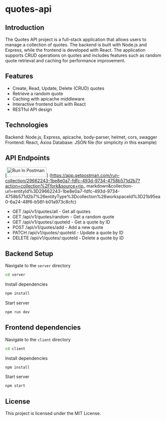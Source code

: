 # quotes-api

## Introduction
The Quotes API project is a full-stack application that allows users to manage a collection of quotes.
The backend is built with Node.js and Express, while the frontend is developed with React.
The application supports CRUD operations on quotes and includes features such as random quote retrieval and caching for performance improvement.

## Features
- Create, Read, Update, Delete (CRUD) quotes
- Retrieve a random quote
- Caching with apicache middleware
- Interactive frontend built with React
- RESTful API design

## Technologies
Backend: Node.js, Express, apicache, body-parser, helmet, cors, swagger
Frontend: React, Axios
Database: JSON file (for simplicity in this example)

## API Endpoints

[<img src="https://run.pstmn.io/button.svg" alt="Run In Postman" style="width: 128px; height: 32px;">]
(https://app.getpostman.com/run-collection/29662243-1be8e0a7-fdfc-493d-9734-4758b571d2b7?action=collection%2Ffork&source=rip_
markdown&collection-url=entityId%3D29662243-1be8e0a7-fdfc-493d-9734-4758b571d2b7%26entityType%3Dcollection%26workspaceId%3D21b95ea0-6a24-48f6-b56f-b01a973c8cfc)

- GET /api/v1/quotes/all - Get all quotes
- GET /api/v1/quotes/random - Get a random quote
- GET /api/v1/quotes/:quoteId - Get a quote by ID
- POST /api/v1/quotes/add - Add a new quote
- PATCH /api/v1/quotes/:quoteId - Update a quote by ID
- DELETE /api/v1/quotes/:quoteId - Delete a quote by ID

## Backend Setup

Navigate to the `server` directory

```bash
cd server
```

Install dependencies

```bash
npm install
```

Start server

```bash
npm run dev
```

## Frontend dependencies

Navigate to the `client` directory

```bash
cd client
```

Install dependencies

```bash
npm install
```

Start server

```bash
npm start
```

## License

This project is licensed under the MIT License.
